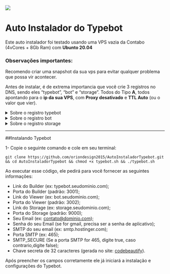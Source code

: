 <img src="https://oriondesign.art.br/wp-content/uploads/2023/08/Capa-tuto-git.webp">

# Auto Instalador do Typebot

Este auto instalador foi testado usando uma VPS vazia da Contabo (4vCores + 8Gb Ram) com **Ubunto 20.04**

### Observações importantes:

Recomendo criar uma snapshot da sua vps para evitar qualquer problema que possa vir acontecer.

Antes de instalar, é de extrema importancia que você crie 3 registros no DNS, sendo eles “typebot”, “bot” e “storage”. Todos do Tipo **A**, todos apontando para o **ip da sua VPS**, com **Proxy desativado** e **TTL Auto** (ou o valor que vier).
<details>
  <summary>Sobre o registro typebot</summary>
  <i>É através dele que conseguiremos acessar o sistema para criarmos o nosso bot, tambem é conhecido como Builder (construtor)</i><br><br>
  • Tipo: <b>A</b><br>
  • Entrada: <b>typebot</b><br>
  • Conteúdo: <b>IP do servidor</b><br><br>
  <img src="https://file.notion.so/f/s/c14b5ac1-d43a-4f18-bd76-4f10bd4262f1/Untitled.png?id=9855df72-743c-439d-b865-ec8391b93cc4&table=block&spaceId=f554c1aa-b56c-4ac0-88b1-4679371e6777&expirationTimestamp=1692072000000&signature=whfO8e8AETlGp2JEWdt0ML-i1QIlPr4kejWSGPXk-qY&downloadName=Untitled.png">
</details>
<details>
  <summary>Sobre o registro bot</summary>
  <i>Essa é a tela do Visualizador do bot, então quando você publicar seu bot, ele irá vir através do link bot.seudominio.com.br</i><br><br>
  • Tipo: <b>A</b><br>
  • Entrada: <b>bot</b><br>
  • Conteúdo: <b>IP do servidor</b><br><br>
  <img src="https://file.notion.so/f/s/236f6cc3-4857-4c48-a9d0-8b0b35c0ba94/Untitled.png?id=5703d967-1b89-423f-a6b1-60a377785be4&table=block&spaceId=f554c1aa-b56c-4ac0-88b1-4679371e6777&expirationTimestamp=1692072000000&signature=k1X9OIvmNeNfFzrKQg5xpqcS-HLcY9_x4zoc1sq8M6o&downloadName=Untitled.png">
</details>
<details>
  <summary>Sobre o registro storage</summary>
  <i>Utilizamos para salvar imagens, vídeos, áudios no nosso servidor para não precisar de exportar seu conteúdo para outro lugar e usar o link em nosso Typebot.</i><br><br>
  • Tipo: <b>A</b><br>
  • Entrada: <b>storage</b><br>
  • Conteúdo: <b>IP do servidor</b><br><br>
  <img src="https://file.notion.so/f/s/571842de-ad54-42e3-980e-542204b6ad0c/Untitled.png?id=c5772588-3c3f-4bd9-ad5c-8c7fc29d3d0a&table=block&spaceId=f554c1aa-b56c-4ac0-88b1-4679371e6777&expirationTimestamp=1692072000000&signature=OHFt_mSTmTRB9PEnhwllhnHQdCbzOa69ewqj5_PYRIc&downloadName=Untitled.png">
</details>

<hr/>

##Instalando Typebot

1- Copie o seguinte comando e cole em seu terminal:
```
git clone https://github.com/oriondesign2015/AutoInstaladorTypebot.git && cd AutoInstaladorTypebot && chmod +x typebot.sh && ./typebot.sh
```

Ao executar esse código, ele pedirá para você fornecer as seguintes informações:
  - Link do Builder (ex: typebot.seudominio.com);
  - Porta do Builder (padrão: 3001);
  - Link do Viewer (ex: bot.seudominio.com);
  - Porta do Viewer (padrão: 3002);
  - Link do Storage (ex: storage.seudominio.com);
  - Porta do Storage (padrão: 9000);
  - Seu Email (ex: contato@dominio.com);
  - Senha do seu Email (se for gmail, precisa ser a senha de aplicativo);
  - SMTP do seu email (ex: smtp.hostinger.com);
  - Porta SMTP (ex: 465);
  - SMTP_SECURE (Se a porta SMTP for 465, digite true, caso contrario,digite false);
  - Chave secreta de 32 caracteres (gerada no site: <a href="https://codebeautify.org/generate-random-hexadecimal-numbers">codebeautify</a>).

Após preencher os campos corretamente ele já iniciará a instalação e configurações do Typebot.

